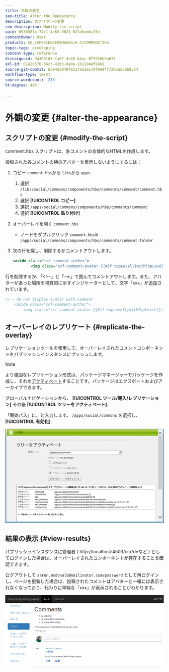```yaml
---
title: 外観の変更
seo-title: Alter the Appearance
description: スクリプトの変更
seo-description: Modify the script
uuid: 6930381b-74c1-4e63-9621-621dbedbc25e
contentOwner: User
products: SG_EXPERIENCEMANAGER/6.4/COMMUNITIES
topic-tags: developing
content-type: reference
discoiquuid: da3891d3-fa07-4c88-b4ac-077926b3a674
exl-id: 01a20578-56c3-41b3-8a0e-281104af2481
source-git-commit: bd94d3949f0117aa3e1c9f0e84f7293a5d6b03b4
workflow-type: tm+mt
source-wordcount: '213'
ht-degree: 48%

---
```


# 外観の変更 {#alter-the-appearance}

## スクリプトの変更 {#modify-the-script}

comment.hbs スクリプトは、各コメントの全体的なHTMLを作成します。

投稿された各コメントの横のアバターを表示しないようにするには：

1. コピー `comment.hbs`から `libs`から `apps`
   1. 選択 `/libs/social/commons/components/hbs/comments/comment/comment.hbs`
   1. 選択 **[!UICONTROL コピー]**
   1. 選択 `/apps/social/commons/components/hbs/comments/comment`
   1. 選択 **[!UICONTROL 貼り付け]**
1. オーバーレイを開く `comment.hbs`
   * ノードをダブルクリック  `comment.hbs`in `/apps/social/commons/components/hbs/comments/comment folder`
1. 次の行を探し、削除するかコメントアウトします。

   ```xml
   <aside class="scf-comment-author">
           <img class="scf-comment-avatar {{#if topLevel}}withTopLevel{{/if}}" src="{{author.avatarUrl}}"></img>
   ```

行を削除するか、「&lt;!--」と「-->」で囲んでコメントアウトします。また、アバターがあった場所を視覚的に示すインジケーターとして、文字「xxx」が追加されています。

```xml
<!-- do not display avatar with comment
    <aside class="scf-comment-author">
        <img class="scf-comment-avatar {{#if topLevel}}withTopLevel{{/if}}" src="{{author.avatarUrl}}"></img>
```

## オーバーレイのレプリケート {#replicate-the-overlay}

レプリケーションツールを使用して、オーバーレイされたコメントコンポーネントをパブリッシュインスタンスにプッシュします。

>[!NOTE]
>
>より強固なレプリケーション形式は、パッケージマネージャーでパッケージを作成し、それを[アクティベート](../../help/sites-administering/package-manager.md#replicating-packages)することです。パッケージはエクスポートおよびアーカイブできます。

グローバルナビゲーションから、 **[!UICONTROL ツール/導入/レプリケーション]** その後 **[!UICONTROL ツリーをアクティベート]**.

「開始パス」に、と入力します。 `/apps/social/commons` を選択し、 **[!UICONTROL 有効化]**.

![chlimage_1-42](assets/chlimage_1-42.png)

## 結果の表示 {#view-results}

パブリッシュインスタンスに管理者 ( http://localhost:4503/crx/deなど ) としてログインした場合は、オーバーレイされたコンポーネントが存在することを確認できます。

ログアウトして `aaron.mcdonald@mailinator.com/password` として再ログインし、ページを更新した場合は、投稿されたコメントはアバターと一緒には表示されなくなっており、代わりに単純な「xxx」が表示されることがわかります。

![chlimage_1-43](assets/chlimage_1-43.png)
